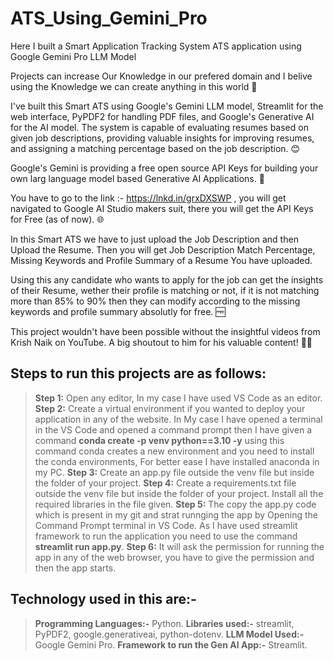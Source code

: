 # ATS_Using_Gemini_Pro

Here I built a Smart Application Tracking System ATS application using Google Gemini Pro LLM Model

Projects can increase Our Knowledge in our prefered domain and I belive using the Knowledge we can create anything in this world 💪 

I've built this Smart ATS using Google's Gemini LLM model, Streamlit for the web interface, PyPDF2 for handling PDF files, and Google's Generative AI for the AI model. The system is capable of evaluating resumes based on given job descriptions, providing valuable insights for improving resumes, and assigning a matching percentage based on the job description. 😊 

Google's Gemini is providing a free open source API Keys for building your own larg language model based Generative AI Applications. 🤗 

You have to go to the link :- https://lnkd.in/grxDXSWP , you will get navigated to Google AI Studio makers suit, there you will get the API Keys for Free (as of now). 🌐 

In this Smart ATS we have to just upload the Job Description and then Upload the Resume. Then you will get Job Description Match Percentage, Missing Keywords and Profile Summary of a Resume You have uploaded.

Using this any candidate who wants to apply for the job can get the insights of their Resume, wether their profile is matching or not, if it is not matching more than 85% to 90% then they can modify according to the missing keywords and profile summary absolutly for free. 🆓 

This project wouldn't have been possible without the insightful videos from Krish Naik on YouTube. A big shoutout to him for his valuable content! 🙏😊 

## Steps to run this projects are as follows:

>**Step 1:** Open any editor, In my case I have used VS Code as an editor.
>**Step 2:** Create a virtual environment if  you wanted to deploy your application in any of the website. In My case I have opened a terminal in the VS Code and opened a command prompt then I have given a command **conda create -p venv python==3.10 -y** using this command conda creates a new environment and you need to install the conda environments, For better ease I have installed anaconda in my PC.
>**Step 3:** Create an app.py file outside the venv file but inside the folder of your project.
>**Step 4:** Create a requirements.txt file outside the venv file but inside the folder of your project. Install all the required libraries in the file given.
>**Step 5:** The copy the app.py code which is present in my git and strat runnging the app by Opening the Command Prompt terminal in VS Code. As I have used streamlit framework to run the application you need to use the command **streamlit run app.py**.
>**Step 6:** It will ask the permission for running the app in any of the web browser,  you have to give the permission and then the app starts.

## Technology used in this are:-

>**Programming Languages:-** Python.
>**Libraries used:-** streamlit, PyPDF2, google.generativeai, python-dotenv.
>**LLM Model Used:-** Google Gemini Pro.
>**Framework to run the Gen AI App:-** Streamlit.



